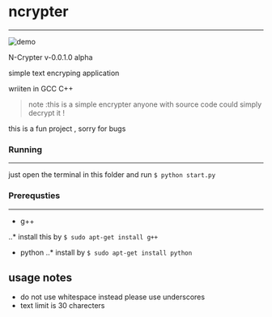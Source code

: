 #  ncrypter
---
![demo](https://imgur.com/1eXpshJ.gif)

N-Crypter v-0.0.1.0 alpha

simple text encryping application

wriiten in GCC C++

    
> note :this is a simple encrypter anyone with source code could simply decrypt it !

this is a fun project , sorry for bugs 
### Running
---
just open the terminal in this folder and run ```$ python start.py```

### Prerequsties
---
* g++ 

..*  install this by 
```$ sudo apt-get install g++ ```
* python
..* install by
```$ sudo apt-get install python```

## usage notes
  * do not use whitespace instead please use underscores
  * text limit is 30 charecters 
